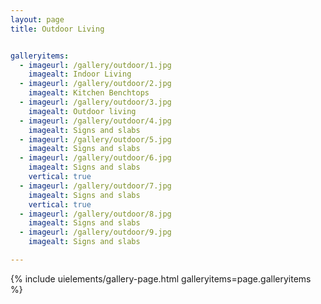 ```yaml
---
layout: page
title: Outdoor Living


galleryitems:
  - imageurl: /gallery/outdoor/1.jpg
    imagealt: Indoor Living
  - imageurl: /gallery/outdoor/2.jpg
    imagealt: Kitchen Benchtops
  - imageurl: /gallery/outdoor/3.jpg
    imagealt: Outdoor living
  - imageurl: /gallery/outdoor/4.jpg
    imagealt: Signs and slabs
  - imageurl: /gallery/outdoor/5.jpg
    imagealt: Signs and slabs
  - imageurl: /gallery/outdoor/6.jpg
    imagealt: Signs and slabs
    vertical: true
  - imageurl: /gallery/outdoor/7.jpg
    imagealt: Signs and slabs
    vertical: true
  - imageurl: /gallery/outdoor/8.jpg
    imagealt: Signs and slabs
  - imageurl: /gallery/outdoor/9.jpg
    imagealt: Signs and slabs

---
```


{% include uielements/gallery-page.html galleryitems=page.galleryitems %}
